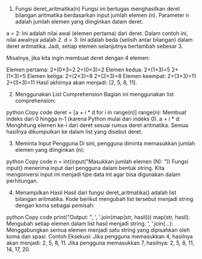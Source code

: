 1. Fungsi deret_aritmatika(n)
Fungsi ini bertugas menghasilkan deret bilangan aritmatika berdasarkan input jumlah elemen (n). Parameter n adalah jumlah elemen yang diinginkan dalam deret.

a = 2: Ini adalah nilai awal (elemen pertama) dari deret. Dalam contoh ini, nilai awalnya adalah 2.
d = 3: Ini adalah beda (selisih antar bilangan) dalam deret aritmatika. Jadi, setiap elemen selanjutnya bertambah sebesar 3.

Misalnya, jika kita ingin membuat deret dengan 4 elemen:

Elemen pertama: 
2+(0×3=2
2+(0×3)=2
Elemen kedua: 
2+(1×3)=5
2+(1×3)=5
Elemen ketiga: 
2+(2×3)=8
2+(2×3)=8
Elemen keempat: 
2+(3×3)=11
2+(3×3)=11
Hasil akhirnya akan menjadi: [2, 5, 8, 11].

2. Menggunakan List Comprehension
Bagian ini menggunakan list comprehension:

python
Copy code
deret = [a + i * d for i in range(n)]
range(n): Membuat indeks dari 0 hingga n-1 (karena Python mulai dari indeks 0).
a + i * d: Menghitung elemen ke-i dari deret sesuai rumus deret aritmatika.
Semua hasilnya dikumpulkan ke dalam list yang disebut deret.

3. Meminta Input Pengguna
Di sini, pengguna diminta memasukkan jumlah elemen yang diinginkan (n):

python
Copy code
n = int(input("Masukkan jumlah elemen (N): "))
Fungsi input() menerima input dari pengguna dalam bentuk string. Kita mengonversi input ini menjadi tipe data int agar bisa digunakan dalam perhitungan.

4. Menampilkan Hasil
Hasil dari fungsi deret_aritmatika() adalah list bilangan aritmatika. Kode berikut mengubah list tersebut menjadi string dengan koma sebagai pemisah:

python
Copy code
print("Output: ", ', '.join(map(str, hasil)))
map(str, hasil): Mengubah setiap elemen dalam list hasil menjadi string.
', '.join(...): Menggabungkan semua elemen menjadi satu string yang dipisahkan oleh koma dan spasi.
Contoh Eksekusi:
Jika pengguna memasukkan 4, hasilnya akan menjadi: 2, 5, 8, 11.
Jika pengguna memasukkan 7, hasilnya: 2, 5, 8, 11, 14, 17, 20.
